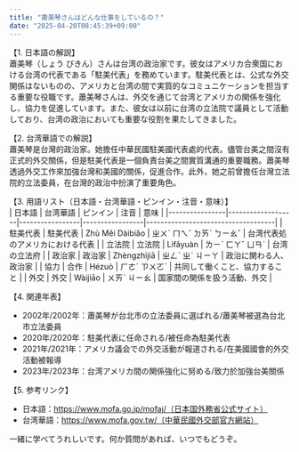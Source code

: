 ```yaml
---
title: "蕭美琴さんはどんな仕事をしているの？"
date: "2025-04-20T08:45:39+09:00"
---
```


【1. 日本語の解説】  
蕭美琴（しょう びきん）さんは台湾の政治家です。彼女はアメリカ合衆国における台湾の代表である「駐美代表」を務めています。駐美代表とは、公式な外交関係はないものの、アメリカと台湾の間で実質的なコミュニケーションを担当する重要な役職です。蕭美琴さんは、外交を通じて台湾とアメリカの関係を強化し、協力を促進しています。また、彼女は以前に台湾の立法院で議員として活動しており、台湾の政治においても重要な役割を果たしてきました。

【2. 台湾華語での解説】  
蕭美琴是台灣的政治家。她擔任中華民國駐美國代表處的代表。儘管台美之間沒有正式的外交關係，但是駐美代表是一個負責台美之間實質溝通的重要職務。蕭美琴透過外交工作來加強台灣和美國的關係，促進合作。此外，她之前曾擔任台灣立法院的立法委員，在台灣的政治中扮演了重要角色。

【3. 用語リスト（日本語・台湾華語・ピンイン・注音・意味）】  
| 日本語          | 台湾華語           | ピンイン          | 注音          | 意味                                 |
|----------------|-------------------|-----------------|-----------------|------------------------------------|
| 駐美代表        | 駐美代表          | Zhù Měi Dàibiǎo | ㄓㄨˋ ㄇㄟˇ ㄉㄞˋ ㄅㄧㄠˇ | 台湾代表処のアメリカにおける代表           |
| 立法院          | 立法院             | Lìfǎyuàn         | ㄌㄧˋ ㄈㄚˇ ㄩㄢˋ  | 台湾の立法府                       |
| 政治家          | 政治家             | Zhèngzhìjiā      | ㄓㄥˋ ㄓˋ ㄐㄧㄚ   | 政治に関わる人、政治家                  |
| 協力            | 合作               | Hézuò            | ㄏㄜˊ ㄗㄨㄛˋ      | 共同して働くこと、協力すること              |
| 外交            | 外交               | Wàijiāo          | ㄨㄞˋ ㄐㄧㄠ       | 国家間の関係を扱う活動、外交              |

【4. 関連年表】  
- 2002年/2002年：蕭美琴が台北市の立法委員に選ばれる/蕭美琴被選為台北市立法委員  
- 2020年/2020年：駐美代表に任命される/被任命為駐美代表  
- 2021年/2021年：アメリカ議会での外交活動が報道される/在美國國會的外交活動被報導  
- 2023年/2023年：台湾アメリカ間の関係強化に努める/致力於加強台美關係  

【5. 参考リンク】  
- 日本語：https://www.mofa.go.jp/mofaj/（日本国外務省公式サイト）  
- 台湾華語：https://www.mofa.gov.tw/（中華民國外交部官方網站）  

一緒に学べてうれしいです。何か質問があれば、いつでもどうぞ。